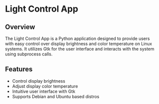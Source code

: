 # Light Control App

## Overview

The Light Control App is a Python application designed to provide users with easy control over display brightness and color temperature on Linux systems. It utilizes Gtk for the user interface and interacts with the system using subprocess calls.

## Features

- Control display brightness
- Adjust display color temperature
- Intuitive user interface with Gtk
- Supports Debian and Ubuntu based distros

